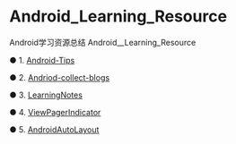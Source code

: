 # Android_Learning_Resource
Android学习资源总结
Android__Learning_Resource

●  1. [Android-Tips](https://github.com/tangqi92/Android-Tips)

●  2. [Andriod-collect-blogs](https://github.com/ZQiang94/Andriod-collect-blogs)

●  3. [LearningNotes](https://github.com/GeniusVJR/LearningNotes)

●  4. [ViewPagerIndicator](https://github.com/JakeWharton/ViewPagerIndicator)

●  5. [AndroidAutoLayout](https://github.com/hongyangAndroid/AndroidAutoLayout)
